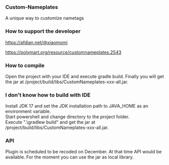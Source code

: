 ### Custom-Nameplates
A unique way to customize nametags

### How to support the developer

https://afdian.net/@xiaomomi

https://polymart.org/resource/customnameplates.2543

### How to compile
Open the project with your IDE and execute gradle build. Finally you will get the jar at /project/build/libs/CustomNameplates-xxx-all.jar. 

### I don't know how to build with IDE
Install JDK 17 and set the JDK installation path to JAVA_HOME as an environment variable.\
Start powershell and change directory to the project folder.\
Execute ".\gradlew build" and get the jar at /project/build/libs/CustomNameplates-xxx-all.jar. 

### API
Plugin is scheduled to be recoded on December. At that time API would be available. For the moment you can use the jar as local library.